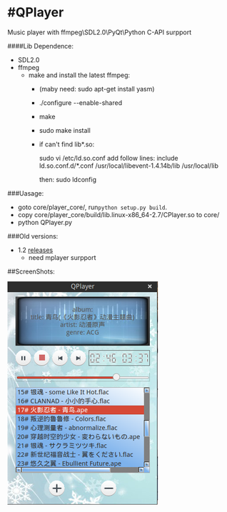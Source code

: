 #QPlayer
==========

Music player with ffmpeg\SDL2.0\PyQt\Python C-API surpport

####Lib Dependence:

- SDL2.0
- ffmpeg
    - make and install the latest ffmpeg:
        - (maby need: sudo apt-get install yasm)
        - ./configure --enable-shared
        - make
        - sudo make install
        - if can't find lib*.so:

            sudo vi /etc/ld.so.conf
            add follow lines:
                include ld.so.conf.d/*.conf
                /usr/local/libevent-1.4.14b/lib
                /usr/local/lib

            then:
                sudo ldconfig


###Uasage:

- goto core/player_core/, run`python setup.py build`.
- copy core/player_core/build/lib.linux-x86_64-2.7/CPlayer.so to core/
- python QPlayer.py


###Old versions:

- 1.2 [releases](https://github.com/MarcoQin/QPlayer/releases)
    - need mplayer surpport


##ScreenShots:

![Qmp3player][test]

[test]: https://github.com/MarcoQin/gallery/blob/master/Qmp3player/Qplayer.png

